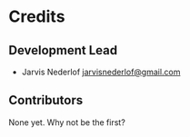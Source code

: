 # Credits


## Development Lead

* Jarvis Nederlof <jarvisnederlof@gmail.com>

## Contributors

None yet. Why not be the first?
